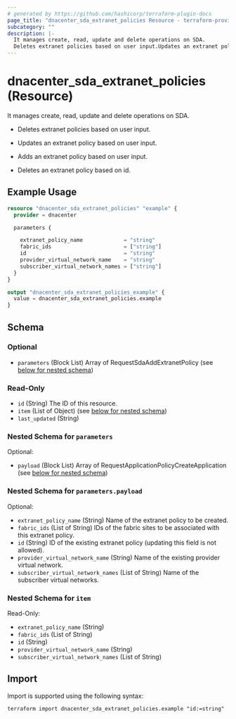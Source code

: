 ```yaml
---
# generated by https://github.com/hashicorp/terraform-plugin-docs
page_title: "dnacenter_sda_extranet_policies Resource - terraform-provider-dnacenter"
subcategory: ""
description: |-
  It manages create, read, update and delete operations on SDA.
  Deletes extranet policies based on user input.Updates an extranet policy based on user input.Adds an extranet policy based on user input.Deletes an extranet policy based on id.
---
```


# dnacenter_sda_extranet_policies (Resource)

It manages create, read, update and delete operations on SDA.

- Deletes extranet policies based on user input.

- Updates an extranet policy based on user input.

- Adds an extranet policy based on user input.

- Deletes an extranet policy based on id.

## Example Usage

```terraform
resource "dnacenter_sda_extranet_policies" "example" {
  provider = dnacenter

  parameters {

    extranet_policy_name             = "string"
    fabric_ids                       = ["string"]
    id                               = "string"
    provider_virtual_network_name    = "string"
    subscriber_virtual_network_names = ["string"]
  }
}

output "dnacenter_sda_extranet_policies_example" {
  value = dnacenter_sda_extranet_policies.example
}
```

<!-- schema generated by tfplugindocs -->
## Schema

### Optional

- `parameters` (Block List) Array of RequestSdaAddExtranetPolicy (see [below for nested schema](#nestedblock--parameters))

### Read-Only

- `id` (String) The ID of this resource.
- `item` (List of Object) (see [below for nested schema](#nestedatt--item))
- `last_updated` (String)

<a id="nestedblock--parameters"></a>
### Nested Schema for `parameters`

Optional:

- `payload` (Block List) Array of RequestApplicationPolicyCreateApplication (see [below for nested schema](#nestedblock--parameters--payload))

<a id="nestedblock--parameters--payload"></a>
### Nested Schema for `parameters.payload`

Optional:

- `extranet_policy_name` (String) Name of the extranet policy to be created.
- `fabric_ids` (List of String) IDs of the fabric sites to be associated with this extranet policy.
- `id` (String) ID of the existing extranet policy (updating this field is not allowed).
- `provider_virtual_network_name` (String) Name of the existing provider virtual network.
- `subscriber_virtual_network_names` (List of String) Name of the subscriber virtual networks.



<a id="nestedatt--item"></a>
### Nested Schema for `item`

Read-Only:

- `extranet_policy_name` (String)
- `fabric_ids` (List of String)
- `id` (String)
- `provider_virtual_network_name` (String)
- `subscriber_virtual_network_names` (List of String)

## Import

Import is supported using the following syntax:

```shell
terraform import dnacenter_sda_extranet_policies.example "id:=string"
```
